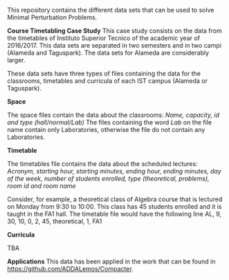 This repository contains the different data sets that can be used to solve Minimal Perturbation Problems.

__Course Timetabling Case Study__
This case study consists on the data from the timetables of Instituto Superior Tecnico of the academic year of 2016/2017. This data sets are separated in two semesters and in two campi (Alameda and Taguspark). The data sets for Alameda are considerably larger.

These data sets have three types of files containing the data for the classrooms, timetables and curricula of each IST campus (Alameda or Taguspark).

__Space__

The space files contain the data about the classrooms: _Name, capacity, id and type (hall/normal/Lab)_ The files containing the word _Lab_ on the file name contain only Laboratories, otherwise the file do not contain any Laboratories.

__Timetable__ 

The timetables file contains the data about the scheduled lectures: _Acronym, starting hour, starting minutes, ending hour, ending minutes, day of the week, number of students enrolled, type (theoretical, problems), room id and room name_

Consider, for example, a theoretical class of Algebra course that is lectured on Monday from 9:30 to 10:00. This class has 45 students enrolled and it is taught in the FA1 hall. The timetable file would have the following line AL, 9, 30, 10, 0, 2, 45, theoretical, 1, FA1

__Curricula__

TBA

__Applications__
This data has been applied in the work that can be found in https://github.com/ADDALemos/Compacter.
